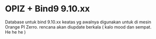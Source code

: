 # OPIZ + Bind9 9.10.xx
Database untuk bind 9.10.xx keatas yg awalnya digunakan untuk di mesin Orange PI Zerro. rencana akan diupdate berkala ( kalo mood dan sempat. He he he )
